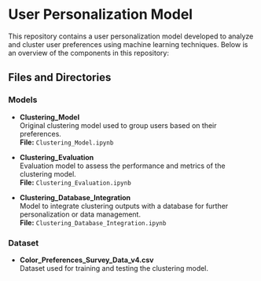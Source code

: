 # User Personalization Model

This repository contains a user personalization model developed to analyze and cluster user preferences using machine learning techniques. Below is an overview of the components in this repository:

## Files and Directories

### Models
- **Clustering_Model**  
  Original clustering model used to group users based on their preferences.  
  **File:** `Clustering_Model.ipynb`

- **Clustering_Evaluation**  
  Evaluation model to assess the performance and metrics of the clustering model.  
  **File:** `Clustering_Evaluation.ipynb`

- **Clustering_Database_Integration**  
  Model to integrate clustering outputs with a database for further personalization or data management.  
  **File:** `Clustering_Database_Integration.ipynb`

### Dataset
- **Color_Preferences_Survey_Data_v4.csv**  
  Dataset used for training and testing the clustering model. 
